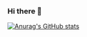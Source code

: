 ### Hi there 👋

[![Anurag's GitHub stats](https://github-readme-stats.vercel.app/api?username=Muhammad-athar105)](https://github.com/Muhammad-athar105/github-readme-stats)
